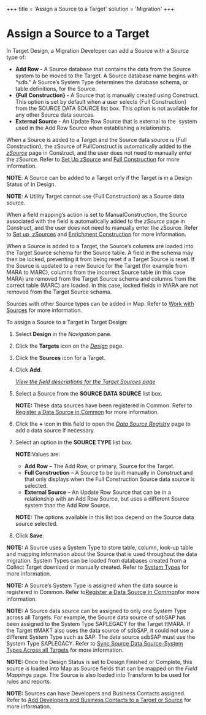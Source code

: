 +++
title = 'Assign a Source to a Target'
solution = 'Migration'
+++

# Assign a Source to a Target

In Target Design, a Migration Developer can add a Source with a Source
type of:  

  - <span style="font-weight: bold;">Add Row -</span> A Source database
    that contains the data from the Source system to be moved to the
    Target. A Source database name begins with "sdb." A Source’s System
    Type determines the database schema, or table definitions, for the
    Source.
  - <span style="font-weight: bold;">{Full Construction} -</span> A
    Source that is manually created using Construct. This option is set
    by default when a user selects {Full Construction} from the SOURCE
    DATA SOURCE list box. This option is not available for any other
    Source data sources.
  - <span style="font-weight: bold;">External Source -</span> An Update
    Row Source that is external to the  system used in the Add Row
    Source when establishing a relationship.

When a Source is added to a Target and the Source data source is {Full
Construction}, the zSource of FullConstruct is automatically added to
the
<span style="font-style: italic;">[zSource](../../Construct/Page_Desc/Z_Source)</span>
page in Construct, and the user does not need to manually enter the
zSource. Refer to [Set Up
zSource](../../Construct/Config/Set_up_ZSources) and [Full
Construction](../../Construct/Use_Cases/Full_Construction) for more
information.

**NOTE**: A Source can be added to a Target only if the Target is in a
Design Status of In Design.

<span style="font-weight: bold;">NOTE</span>: A Utility Target cannot
use {Full Construction} as a Source data source.

When a field mapping’s action is set to ManualConstruction, the Source
associated with the field is automatically added to the
<span style="font-style: italic;">zSource</span> page in Construct, and
the user does not need to manually enter the zSource. Refer to [Set up
 zSources](../../Construct/Config/Set_up_ZSources) and [Enrichment
Construction](../../Construct/Use_Cases/Enrichment_Construction) for
more information.

When a Source is added to a Target, the Source’s columns are loaded into
the Target Source schema for the Source table. A field in the schema may
then be locked, preventing it from being reset if a Target Source is
reset. If the Source is updated to a new Source for the Target (for
example from MARA to MARC), columns from the incorrect Source table (in
this case MARA) are removed from the Target Source schema and columns
from the correct table (MARC) are loaded. In this case, locked fields in
MARA are not removed from the Target Source schema.

Sources with other Source types can be added in Map. Refer to [Work with
Sources](../../Map/Use_Cases/Work_with_Sources) for more
information.

To assign a Source to a Target in Target Design:

1.  Select **Design** in the *Navigation* pane.

2.  Click the <span style="font-weight: bold;">Targets</span> icon on
    the *[Design](../Page_Desc/Design)* page.

3.  Click the **Sources** icon for a Target.

4.  Click **Add**.
    
    *[View the field descriptions for the Target Sources
    page](../Page_Desc/Target_Sources_H_Design)*

5.  Select a Source from the **SOURCE DATA SOURCE** list box.
    
    **NOTE:** These data sources have been registered in Common. Refer
    to [Register a Data Source in
    Common](../../../Platform/Common/Use_Cases/Register_a_Data_Source_in_Common)
    for more information.

6.  Click the **+** icon in this field to open the *[Data Source
    Registry](../../../Platform/Common/Page_Desc/Data_Source_Registry_H)*
    page to add a data source if necessary.

7.  Select an option in the **SOURCE TYPE** list box.
    
    **NOTE**:Values are:
    
      - <span style="font-weight: bold;">Add Row</span> – The Add Row,
        or primary, Source for the Target.
      - <span style="font-weight: bold;">Full Construction</span> – A
        Source to be built manually in Construct and that only displays
        when the Full Construction Source data source is selected.
      - <span style="font-weight: bold;">External Source</span> – An
        Update Row Source that can be in a relationship with an Add Row
        Source, but uses a different Source system than the Add Row
        Source.
    
    **NOTE:** The options available in this list box depend on the
    Source data source selected.

8.  Click <span style="font-weight: bold;">Save</span>.

**NOTE:** A Source uses a System Type to store table, column, look-up
table and mapping information about the Source that is used throughout
the data migration. System Types can be loaded from databases created
from a Collect Target download or manually created. Refer to [System
Types](../../../Platform/Common/Use_Cases/System_Types_Overview) for
more information.

**NOTE:** A Source’s System Type is assigned when the data source is
registered in Common. Refer
to<span style="font-size: 11.0pt;color: #0000ff;">[Register a Data
Source in
Common](../../../Platform/Common/Use_Cases/Register_a_Data_Source_in_Common)</span>for
more information.

**NOTE:** A Source data source can be assigned to only one System Type
across all Targets. For example, the Source data source of sdbSAP has
been assigned to the System Type SAPLEGACY for the Target ttMARA. If the
Target ttMAKT also uses the data source of sdbSAP, it could not use a
different System Type such as SAP. The data source sdbSAP must use the
System Type SAPLEGACY. Refer to [Sync Source Data Source-System Types
Across all Targets](Sync_Data_Source_System_Types_Across_Targets)
for more information.

**NOTE:** Once the Design Status is set to Design Finished or Complete,
this source is loaded into Map as Source fields that can be mapped on
the *Field Mappings* page. The Source is also loaded into Transform to
be used for rules and reports.

**NOTE:** Sources can have Developers and Business Contacts assigned.
Refer to [Add Developers and Business Contacts to a Target or
Source](Add_Developers_and%20Business%20Contacts) for more
information.
